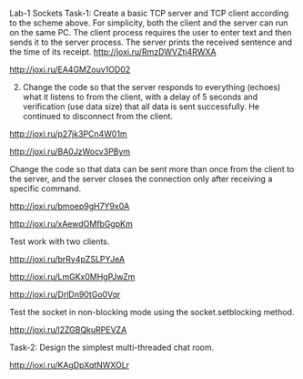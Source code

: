 Lab-1 Sockets
Task-1:
Create a basic TCP server and TCP client according to the scheme above. For simplicity, both the client and the server can run on the same PC. The client process requires the user to enter text and then sends it to the server process. The server prints the received sentence and the time of its receipt.
http://joxi.ru/RmzDWVZtj4RWXA

http://joxi.ru/EA4GMZouv1OD02


2.   Change the code so that the server responds to everything (echoes) what it listens to from the client, with a delay of 5 seconds and verification (use data size) that all data is sent successfully. He continued to disconnect from the client.


http://joxi.ru/p27jk3PCn4W01m

http://joxi.ru/BA0JzWocv3PBym



Change the code so that data can be sent more than once from the client to the server, and the server closes the connection only after receiving a specific command.


http://joxi.ru/bmoep9gH7Y9x0A

http://joxi.ru/xAewdOMfbGgpKm


Test work with two clients.

http://joxi.ru/brRy4pZSLPYJeA

http://joxi.ru/LmGKx0MHgPJwZm

http://joxi.ru/DrlDn90tGo0Vqr

Test the socket in non-blocking mode using the socket.setblocking method.

http://joxi.ru/l2ZGBQkuRPEVZA



Task-2:
Design the simplest multi-threaded chat room.

http://joxi.ru/KAgDpXqtNWXOLr





